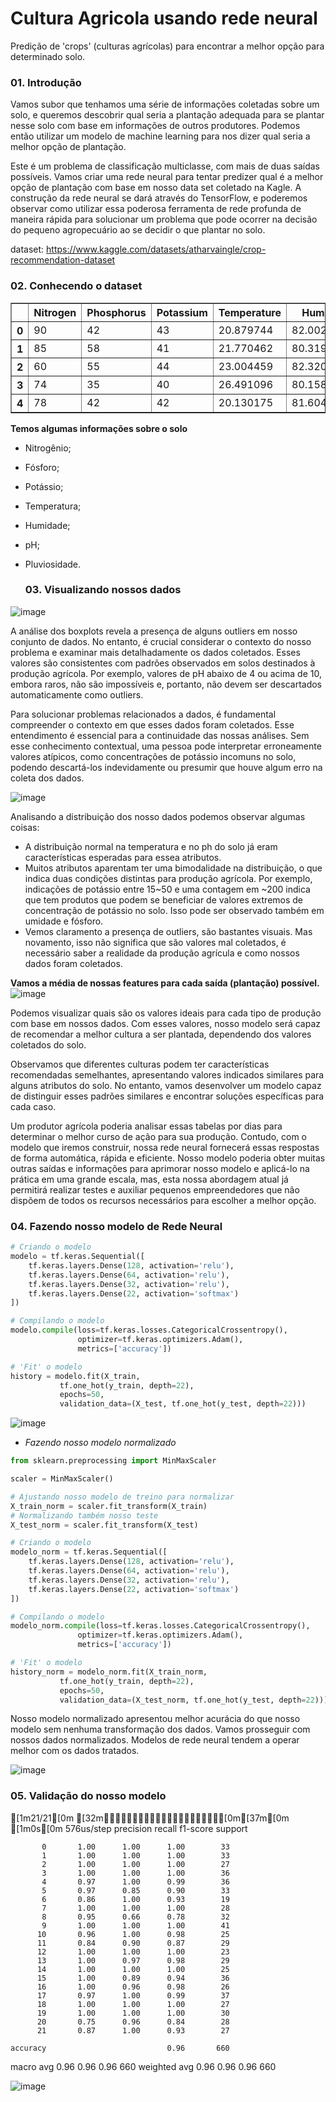 # Cultura Agricola usando rede neural
Predição de 'crops' (culturas agrícolas) para encontrar a melhor opção para determinado solo.

### 01. Introdução

Vamos subor que tenhamos uma série de informações coletadas sobre um solo, e queremos descobrir qual seria a plantação adequada para se plantar nesse solo com base em informações de outros produtores. Podemos então utilizar um modelo de machine learning para nos dizer qual seria a melhor opção de plantação. 

Este é um problema de classificação multiclasse, com mais de duas saídas possíveis. Vamos criar uma rede neural para tentar predizer qual é a melhor opção de plantação com base em nosso data set coletado na Kagle. A construção da rede neural se dará através do TensorFlow, e poderemos observar como utilizar essa poderosa ferramenta de rede profunda de maneira rápida para solucionar um problema que pode ocorrer na decisão do pequeno agropecuário ao se decidir o que plantar no solo.

dataset: https://www.kaggle.com/datasets/atharvaingle/crop-recommendation-dataset

### 02. Conhecendo o dataset

</style>
<table border="1" class="dataframe">
  <thead>
    <tr style="text-align: right;">
      <th></th>
      <th>Nitrogen</th>
      <th>Phosphorus</th>
      <th>Potassium</th>
      <th>Temperature</th>
      <th>Humidity</th>
      <th>pH_Value</th>
      <th>Rainfall</th>
      <th>Crop</th>
    </tr>
  </thead>
  <tbody>
    <tr>
      <th>0</th>
      <td>90</td>
      <td>42</td>
      <td>43</td>
      <td>20.879744</td>
      <td>82.002744</td>
      <td>6.502985</td>
      <td>202.935536</td>
      <td>Rice</td>
    </tr>
    <tr>
      <th>1</th>
      <td>85</td>
      <td>58</td>
      <td>41</td>
      <td>21.770462</td>
      <td>80.319644</td>
      <td>7.038096</td>
      <td>226.655537</td>
      <td>Rice</td>
    </tr>
    <tr>
      <th>2</th>
      <td>60</td>
      <td>55</td>
      <td>44</td>
      <td>23.004459</td>
      <td>82.320763</td>
      <td>7.840207</td>
      <td>263.964248</td>
      <td>Rice</td>
    </tr>
    <tr>
      <th>3</th>
      <td>74</td>
      <td>35</td>
      <td>40</td>
      <td>26.491096</td>
      <td>80.158363</td>
      <td>6.980401</td>
      <td>242.864034</td>
      <td>Rice</td>
    </tr>
    <tr>
      <th>4</th>
      <td>78</td>
      <td>42</td>
      <td>42</td>
      <td>20.130175</td>
      <td>81.604873</td>
      <td>7.628473</td>
      <td>262.717340</td>
      <td>Rice</td>
    </tr>
  </tbody>
</table>
</div>

**Temos algumas informações sobre o solo**
* Nitrogênio;
* Fósforo;
* Potássio;
* Temperatura;
* Humidade;
* pH;
* Pluviosidade.

  ### 03. Visualizando nossos dados
  
![image](https://github.com/PedroHenrique0214/CulturaAgricola_rede_neural/assets/155765414/f0cd4edf-2d34-4a3e-bbac-179cf3786e0e)

A análise dos boxplots revela a presença de alguns outliers em nosso conjunto de dados. No entanto, é crucial considerar o contexto do nosso problema e examinar mais detalhadamente os dados coletados. Esses valores são consistentes com padrões observados em solos destinados à produção agrícola. Por exemplo, valores de pH abaixo de 4 ou acima de 10, embora raros, não são impossíveis e, portanto, não devem ser descartados automaticamente como outliers.

Para solucionar problemas relacionados a dados, é fundamental compreender o contexto em que esses dados foram coletados. Esse entendimento é essencial para a continuidade das nossas análises. Sem esse conhecimento contextual, uma pessoa pode interpretar erroneamente valores atípicos, como concentrações de potássio incomuns no solo, podendo descartá-los indevidamente ou presumir que houve algum erro na coleta dos dados.
  
![image](https://github.com/PedroHenrique0214/CulturaAgricola_rede_neural/assets/155765414/4a1a0b96-7814-42eb-94fe-465477057117)

Analisando a distribuição dos nosso dados podemos observar algumas coisas:
* A distribuição normal na temperatura e no ph do solo já eram características esperadas para essea atributos. 
* Muitos atributos aparentam ter uma bimodalidade na distribuição, o que indica duas condições distintas para produção agrícola. Por exemplo, indicações de potássio entre 15~50 e uma contagem em ~200 indica que tem produtos que podem se beneficiar de valores extremos de concentração de potássio no solo. Isso pode ser observado também em umidade e fósforo.
* Vemos claramento a presença de outliers, são bastantes visuais. Mas novamento, isso não significa que são valores mal coletados, é necessário saber a realidade da produção agrícula e como nossos dados foram coletados.


**Vamos a média de nossas features para cada saída (plantação) possível.**
![image](https://github.com/PedroHenrique0214/CulturaAgricola_rede_neural/assets/155765414/e47a9815-b14d-42ee-9fb5-2d6cc666e196)

Podemos visualizar quais são os valores ideais para cada tipo de produção com base em nossos dados. Com esses valores, nosso modelo será capaz de recomendar a melhor cultura a ser plantada, dependendo dos valores coletados do solo.

Observamos que diferentes culturas podem ter características recomendadas semelhantes, apresentando valores indicados similares para alguns atributos do solo. No entanto, vamos desenvolver um modelo capaz de distinguir esses padrões similares e encontrar soluções específicas para cada caso.

Um produtor agrícola poderia analisar essas tabelas por dias para determinar o melhor curso de ação para sua produção. Contudo, com o modelo que iremos construir, nossa rede neural fornecerá essas respostas de forma automática, rápida e eficiente. Nosso modelo poderia obter muitas outras saídas e informações para aprimorar nosso modelo e aplicá-lo na prática em uma grande escala, mas, esta nossa abordagem atual já permitirá realizar testes e auxiliar pequenos empreendedores que não dispõem de todos os recursos necessários para escolher a melhor opção. 

### 04. Fazendo nosso modelo de Rede Neural

```python
# Criando o modelo
modelo = tf.keras.Sequential([
    tf.keras.layers.Dense(128, activation='relu'),
    tf.keras.layers.Dense(64, activation='relu'),
    tf.keras.layers.Dense(32, activation='relu'),
    tf.keras.layers.Dense(22, activation='softmax')
])

# Compilando o modelo
modelo.compile(loss=tf.keras.losses.CategoricalCrossentropy(),
               optimizer=tf.keras.optimizers.Adam(),
               metrics=['accuracy'])

# 'Fit' o modelo
history = modelo.fit(X_train,
           tf.one_hot(y_train, depth=22),
           epochs=50,
           validation_data=(X_test, tf.one_hot(y_test, depth=22)))
```
![image](https://github.com/PedroHenrique0214/CulturaAgricola_rede_neural/assets/155765414/d3c6dd59-d5b9-481f-b1bb-4672ce8a581d)

* *Fazendo nosso modelo normalizado*
```python
from sklearn.preprocessing import MinMaxScaler

scaler = MinMaxScaler()

# Ajustando nosso modelo de treino para normalizar
X_train_norm = scaler.fit_transform(X_train)
# Normalizando também nosso teste
X_test_norm = scaler.fit_transform(X_test)

# Criando o modelo
modelo_norm = tf.keras.Sequential([
    tf.keras.layers.Dense(128, activation='relu'),
    tf.keras.layers.Dense(64, activation='relu'),
    tf.keras.layers.Dense(32, activation='relu'),
    tf.keras.layers.Dense(22, activation='softmax')
])

# Compilando o modelo
modelo_norm.compile(loss=tf.keras.losses.CategoricalCrossentropy(),
               optimizer=tf.keras.optimizers.Adam(),
               metrics=['accuracy'])

# 'Fit' o modelo
history_norm = modelo_norm.fit(X_train_norm,
           tf.one_hot(y_train, depth=22),
           epochs=50,
           validation_data=(X_test_norm, tf.one_hot(y_test, depth=22)))
```

Nosso modelo normalizado apresentou melhor acurácia do que nosso modelo sem nenhuma transformação dos dados. Vamos prosseguir com nossos dados normalizados. Modelos de rede neural tendem a operar melhor com os dados tratados.

![image](https://github.com/PedroHenrique0214/CulturaAgricola_rede_neural/assets/155765414/549a3624-3ac3-4dbf-9420-4a42a1ff69be)

### 05. Validação do nosso modelo

[1m21/21[0m [32m━━━━━━━━━━━━━━━━━━━━[0m[37m[0m [1m0s[0m 576us/step
              precision    recall  f1-score   support

           0       1.00      1.00      1.00        33
           1       1.00      1.00      1.00        33
           2       1.00      1.00      1.00        27
           3       1.00      1.00      1.00        36
           4       0.97      1.00      0.99        36
           5       0.97      0.85      0.90        33
           6       0.86      1.00      0.93        19
           7       1.00      1.00      1.00        28
           8       0.95      0.66      0.78        32
           9       1.00      1.00      1.00        41
          10       0.96      1.00      0.98        25
          11       0.84      0.90      0.87        29
          12       1.00      1.00      1.00        23
          13       1.00      0.97      0.98        29
          14       1.00      1.00      1.00        25
          15       1.00      0.89      0.94        36
          16       1.00      0.96      0.98        26
          17       0.97      1.00      0.99        37
          18       1.00      1.00      1.00        27
          19       1.00      1.00      1.00        30
          20       0.75      0.96      0.84        28
          21       0.87      1.00      0.93        27

    accuracy                           0.96       660
   macro avg       0.96      0.96      0.96       660
weighted avg       0.96      0.96      0.96       660

![image](https://github.com/PedroHenrique0214/CulturaAgricola_rede_neural/assets/155765414/8e222d8b-839a-4eac-b1c5-da064dcb6671)

